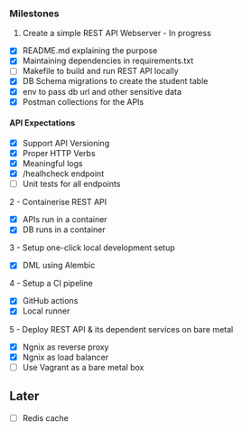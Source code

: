 ### Milestones
1. Create a simple REST API Webserver - In progress
   
- [x] README.md explaining the purpose
- [x] Maintaining dependencies in requirements.txt
- [ ] Makefile to build and run REST API locally
- [x] DB Schema migrations to create the student table
- [x] env to pass db url and other sensitive data
- [x] Postman collections for the APIs

#### API Expectations
- [x] Support API Versioning
- [x] Proper HTTP Verbs
- [x] Meaningful logs
- [x] /healhcheck endpoint
- [ ] Unit tests for all endpoints

2 - Containerise REST API
- [x] APIs run in a container
- [x] DB runs in a container

3 - Setup one-click local development setup
- [x] DML using Alembic

4 - Setup a CI pipeline
- [x] GitHub actions 
- [x] Local runner

5 - Deploy REST API & its dependent services on bare metal
- [x] Ngnix as reverse proxy
- [x] Ngnix as load balancer
- [ ] Use Vagrant as a bare metal box

## Later

- [ ] Redis cache

